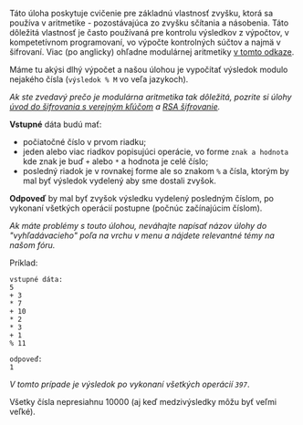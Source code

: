 Táto úloha poskytuje cvičenie pre základnú vlastnosť zvyšku, ktorá sa používa v aritmetike - pozostávajúca zo
zvyšku sčítania a násobenia. Táto dôležitá vlastnosť je často používaná pre kontrolu výsledkov z výpočtov,
v kompetetívnom programovaní, vo výpočte kontrolných súčtov a najmä v šifrovaní.
Viac (po anglicky) ohľadne modulárnej aritmetiky [v tomto odkaze][modar].

[modar]: ../wiki/modular-arithmetic

Máme tu akýsi dlhý výpočet a našou úlohou je vypočítať výsledok modulo nejakého čísla (`výsledok % M` vo veľa jazykoch).

_Ak ste zvedavý prečo je modulárna aritmetika tak dôležitá, pozrite si úlohy
[úvod do šifrovania s verejným kľúčom](./public-key-cryptography-intro) a [RSA šifrovanie](./rsa-cryptography)._

**Vstupné** dáta budú mať:

- počiatočné číslo v prvom riadku;
- jeden alebo viac riadkov popisujúci operácie, vo forme `znak a hodnota` kde znak je buď `+` alebo `*` a hodnota je celé číslo;
- posledný riadok je v rovnakej forme ale so znakom `%` a čísla, ktorým by mal byť výsledok vydelený aby sme dostali zvyšok.

**Odpoveď** by mal byť zvyšok výsledku vydelený posledným číslom, po vykonaní všetkých operácií postupne (počnúc začínajúcim číslom).

_Ak máte problémy s touto úlohou, neváhajte napísať názov úlohy do "vyhľadávacieho" poľa na vrchu v menu a nájdete relevantné
témy na našom fóru._

Príklad:

	vstupné dáta:
	5
	+ 3
	* 7
	+ 10
	* 2
	* 3
	+ 1
	% 11
	
	odpoveď:
	1

_V tomto prípade je výsledok po vykonaní všetkých operácií `397`_.

Všetky čísla nepresiahnu 10000 (aj keď medzivýsledky môžu byť veľmi veľké).
